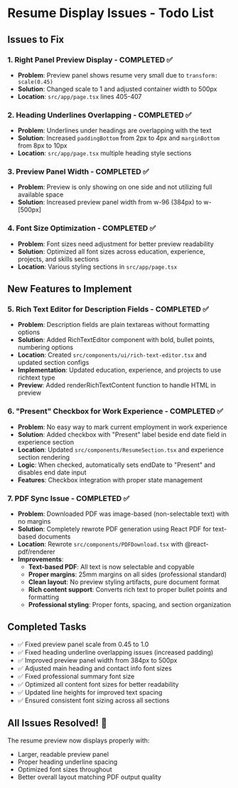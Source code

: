 # Resume Display Issues - Todo List

## Issues to Fix

### 1. Right Panel Preview Display - COMPLETED ✅
- **Problem**: Preview panel shows resume very small due to `transform: scale(0.45)`
- **Solution**: Changed scale to 1 and adjusted container width to 500px
- **Location**: `src/app/page.tsx` lines 405-407

### 2. Heading Underlines Overlapping - COMPLETED ✅
- **Problem**: Underlines under headings are overlapping with the text
- **Solution**: Increased `paddingBottom` from 2px to 4px and `marginBottom` from 8px to 10px
- **Location**: `src/app/page.tsx` multiple heading style sections

### 3. Preview Panel Width - COMPLETED ✅
- **Problem**: Preview is only showing on one side and not utilizing full available space
- **Solution**: Increased preview panel width from w-96 (384px) to w-[500px]

### 4. Font Size Optimization - COMPLETED ✅
- **Problem**: Font sizes need adjustment for better preview readability
- **Solution**: Optimized all font sizes across education, experience, projects, and skills sections
- **Location**: Various styling sections in `src/app/page.tsx`

## New Features to Implement

### 5. Rich Text Editor for Description Fields - COMPLETED ✅
- **Problem**: Description fields are plain textareas without formatting options
- **Solution**: Added RichTextEditor component with bold, bullet points, numbering options
- **Location**: Created `src/components/ui/rich-text-editor.tsx` and updated section configs
- **Implementation**: Updated education, experience, and projects to use richtext type
- **Preview**: Added renderRichTextContent function to handle HTML in preview

### 6. "Present" Checkbox for Work Experience - COMPLETED ✅
- **Problem**: No easy way to mark current employment in work experience
- **Solution**: Added checkbox with "Present" label beside end date field in experience section
- **Location**: Updated `src/components/ResumeSection.tsx` and experience section rendering
- **Logic**: When checked, automatically sets endDate to "Present" and disables end date input
- **Features**: Checkbox integration with proper state management

### 7. PDF Sync Issue - COMPLETED ✅
- **Problem**: Downloaded PDF was image-based (non-selectable text) with no margins
- **Solution**: Completely rewrote PDF generation using React PDF for text-based documents
- **Location**: Rewrote `src/components/PDFDownload.tsx` with @react-pdf/renderer
- **Improvements**:
  - **Text-based PDF**: All text is now selectable and copyable
  - **Proper margins**: 25mm margins on all sides (professional standard)
  - **Clean layout**: No preview styling artifacts, pure document format
  - **Rich content support**: Converts rich text to proper bullet points and formatting
  - **Professional styling**: Proper fonts, spacing, and section organization

## Completed Tasks
- ✅ Fixed preview panel scale from 0.45 to 1.0
- ✅ Fixed heading underline overlapping issues (increased padding)
- ✅ Improved preview panel width from 384px to 500px
- ✅ Adjusted main heading and contact info font sizes
- ✅ Fixed professional summary font size
- ✅ Optimized all content font sizes for better readability
- ✅ Updated line heights for improved text spacing
- ✅ Ensured consistent font sizing across all sections

## All Issues Resolved! 🎉
The resume preview now displays properly with:
- Larger, readable preview panel
- Proper heading underline spacing
- Optimized font sizes throughout
- Better overall layout matching PDF output quality
